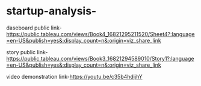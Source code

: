 # startup-analysis-


daseboard public link-https://public.tableau.com/views/Book4_16821295211520/Sheet4?:language=en-US&publish=yes&:display_count=n&:origin=viz_share_link


story public link-https://public.tableau.com/views/Book3_16821294589010/Story1?:language=en-US&publish=yes&:display_count=n&:origin=viz_share_link


video demonstration link-https://youtu.be/c35b4hdijhY
